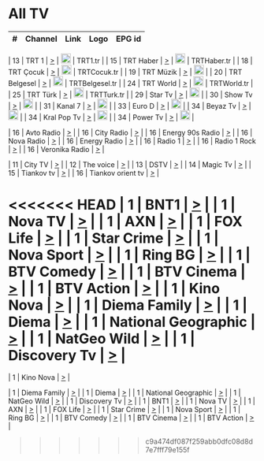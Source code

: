 <h1>All TV</h1>

| #   | Channel        | Link  | Logo | EPG id |
|:---:|:--------------:|:-----:|:----:|:------:|

| 13  | TRT 1            | [>](https://tv-trt1.medya.trt.com.tr/master.m3u8) | <img height="20" src="https://i.imgur.com/j786OLG.png"/> | TRT1.tr |
| 15  | TRT Haber        | [>](https://tv-trthaber.medya.trt.com.tr/master.m3u8) | <img height="20" src="https://i.imgur.com/OVfo8Ab.png"/> | TRTHaber.tr |
| 18  | TRT Çocuk        | [>](https://tv-trtcocuk.medya.trt.com.tr/master.m3u8) | <img height="20" src="https://i.imgur.com/QLFmD6d.png"/> | TRTCocuk.tr |
| 19  | TRT Müzik        | [>](https://tv-trtmuzik.medya.trt.com.tr/master.m3u8) | <img height="20" src="https://i.imgur.com/fIVFCEd.png"/> |
| 20  | TRT Belgesel     | [>](https://tv-trtbelgesel.medya.trt.com.tr/master.m3u8) | <img height="20" src="https://i.imgur.com/MGO87pe.png"/> | TRTBelgesel.tr |
| 24  | TRT World        | [>](https://tv-trtworld.medya.trt.com.tr/master.m3u8) | <img height="20" src="https://i.imgur.com/JEA2xpv.png"/> | TRTWorld.tr |
| 25  | TRT Türk         | [>](https://tv-trtturk.medya.trt.com.tr/master.m3u8) | <img height="20" src="https://i.imgur.com/OSTOQNw.png"/> | TRTTurk.tr |
| 29  | Star Tv   | [>](https://dogus-live.daioncdn.net/startv/startv_360p.m3u8) | <img height="20" src="https://i.imgur.com/IebUZx1.png"/> |
| 30  | Show Tv     | [>](https://ciner-live.daioncdn.net/showtv/showtv.m3u8) | <img height="20" src="https://i.imgur.com/IebUZx1.png"/> |
| 31  | Kanal 7     | [>](https://kanal7-live.daioncdn.net/kanal7/kanal7.m3u8) | <img height="20" src="https://i.imgur.com/IebUZx1.png"/> |
| 33  | Euro D    | [>](https://www.youtube.com/user/KanalD/live) | <img height="20" src="https://i.imgur.com/IebUZx1.png"/> |
| 34  | Beyaz Tv     | [>](https://beyaztv-live.daioncdn.net/beyaztv/beyaztv.m3u8) | <img height="20" src="https://i.imgur.com/IebUZx1.png"/> |
| 34  | Kral Pop Tv     | [>](https://www.youtube.com/watch?v=GuFTuKoXepw) | <img height="20" src="https://i.imgur.com/IebUZx1.png"/> |
| 34  | Power Tv     | [>](https://livetv.powerapp.com.tr/powerTV/powerhd.smil/chunklist.m3u8) | <img height="20" src="https://i.imgur.com/IebUZx1.png"/> |

| 16  | Avto Radio | [>](http://stream.metacast.eu/avtoradio.mp3.m3u) |
| 16  | City Radio | [>](http://stream.metacast.eu/city.aac.m3u) |
| 16  | Energy 90s Radio | [>](http://stream.metacast.eu/energy-90s.m3u) |
| 16  | Nova Radio | [>](http://stream.metacast.eu/nova.aac.m3u) |
| 16  | Energy Radio | [>](http://stream.metacast.eu/nrj.aac.m3u) |
| 16  | Radio 1 | [>](http://stream.metacast.eu/radio1.aac.m3u) |
| 16  | Radio 1 Rock | [>](http://stream.metacast.eu/radio1rock.aac.m3u) |
| 16  | Veronika Radio | [>](http://stream.metacast.eu/veronika.aac.m3u) |

| 11  | City TV | [>](https://tv.city.bg/play/tshls/citytv/index.m3u8) |
| 12  | The voice | [>](https://bss1.neterra.tv/thevoice/thevoice.m3u8) |
| 13  | DSTV | [>](http://46.249.95.140:8081/hls/data.m3u8) |
| 14  | Magic Tv | [>](https://bss1.neterra.tv/magictv/magictv.m3u8) |
| 15  | Tiankov tv | [>](https://streamer103.neterra.tv/tiankov-folk/live.m3u8) |
| 16  | Tiankov orient tv | [>](https://streamer103.neterra.tv/tiankov-orient/live.m3u8) |

<<<<<<< HEAD
| 1 | BNT1 | [>](https://ymkaya.xyz:20769/tv/bnt1/playlist.m3u8?wmsAuthSign=c2VydmVyX3RpbWU9NC8yMi8yMDI1IDY6NDU6NDggUE0maGFzaF92YWx1ZT1GbUk0dUdXd3JxdTk4bnAzczhWZzJBPT0mdmFsaWRtaW51dGVzPTYw) |
| 1 | Nova TV | [>](https://ymkaya.xyz:20769/tv/novatv/playlist.m3u8?wmsAuthSign=c2VydmVyX3RpbWU9NC8yMi8yMDI1IDY6NDU6NTggUE0maGFzaF92YWx1ZT1RcW1naktyKzJoN0htOXZINFZBN0xRPT0mdmFsaWRtaW51dGVzPTYw) |
| 1 | AXN | [>](https://ymkaya.xyz:20769/tv/axn/playlist.m3u8?wmsAuthSign=c2VydmVyX3RpbWU9NC8yMi8yMDI1IDY6NDY6MDcgUE0maGFzaF92YWx1ZT0ydmZrOFduN05DaTJlNHUwb0lnZERnPT0mdmFsaWRtaW51dGVzPTYw) |
| 1 | FOX Life | [>](https://ymkaya.xyz:20769/tv/foxlife/playlist.m3u8?wmsAuthSign=c2VydmVyX3RpbWU9NC8yMi8yMDI1IDY6NDY6MTcgUE0maGFzaF92YWx1ZT1IMk9aOVhlSnUrMmNid215UVhQajZRPT0mdmFsaWRtaW51dGVzPTYw) |
| 1 | Star Crime | [>](https://ymkaya.xyz:20769/tv/foxcrime/playlist.m3u8?wmsAuthSign=c2VydmVyX3RpbWU9NC8yMi8yMDI1IDY6NDY6MjcgUE0maGFzaF92YWx1ZT1NUTEyZGtBc0J4VG5QTVIweFdkUWp3PT0mdmFsaWRtaW51dGVzPTYw) |
| 1 | Nova Sport | [>](https://ymkaya.xyz:20769/tv/novasport/playlist.m3u8?wmsAuthSign=c2VydmVyX3RpbWU9NC8yMi8yMDI1IDY6NDY6MzggUE0maGFzaF92YWx1ZT1hUDhuVFZHMWp6dE04KzNoOEJuWEx3PT0mdmFsaWRtaW51dGVzPTYw) |
| 1 | Ring BG | [>](https://ymkaya.xyz:20769/tv/ringbg/playlist.m3u8?wmsAuthSign=c2VydmVyX3RpbWU9NC8yMi8yMDI1IDY6NDY6NDcgUE0maGFzaF92YWx1ZT03ampyczhoSTR2aTRWVW9VRDg2NFNBPT0mdmFsaWRtaW51dGVzPTYw) |
| 1 | BTV Comedy | [>](https://ymkaya.xyz:20769/tv/btvcomedy/playlist.m3u8?wmsAuthSign=c2VydmVyX3RpbWU9NC8yMi8yMDI1IDY6NDY6NTcgUE0maGFzaF92YWx1ZT15NERCeU84b254a1djMnZXK2ZmTlZBPT0mdmFsaWRtaW51dGVzPTYw) |
| 1 | BTV Cinema | [>](https://ymkaya.xyz:20769/tv/btvcinema/playlist.m3u8?wmsAuthSign=c2VydmVyX3RpbWU9NC8yMi8yMDI1IDY6NDc6MDcgUE0maGFzaF92YWx1ZT14R3VBVmpXWFFCekd5WkdtZmRDaHNBPT0mdmFsaWRtaW51dGVzPTYw) |
| 1 | BTV Action | [>](https://ymkaya.xyz:20769/tv/btvaction/playlist.m3u8?wmsAuthSign=c2VydmVyX3RpbWU9NC8yMi8yMDI1IDY6NDc6MTcgUE0maGFzaF92YWx1ZT1oZWlVTzB0L2ZDOC8waGZWUEllTXN3PT0mdmFsaWRtaW51dGVzPTYw) |
| 1 | Kino Nova | [>](https://ymkaya.xyz:20769/tv/kinonova/playlist.m3u8?wmsAuthSign=c2VydmVyX3RpbWU9NC8yMi8yMDI1IDY6NDc6MjcgUE0maGFzaF92YWx1ZT1MUVpTZFdxMHQ5N0o4a0pFY1R1UmF3PT0mdmFsaWRtaW51dGVzPTYw) |
| 1 | Diema Family | [>](https://ymkaya.xyz:20769/tv/diemafamily/playlist.m3u8?wmsAuthSign=c2VydmVyX3RpbWU9NC8yMi8yMDI1IDY6NDc6MzYgUE0maGFzaF92YWx1ZT15cjdNdGlkTW04bWMzTlNWNjNlYWt3PT0mdmFsaWRtaW51dGVzPTYw) |
| 1 | Diema | [>](https://ymkaya.xyz:20769/tv/diema/playlist.m3u8?wmsAuthSign=c2VydmVyX3RpbWU9NC8yMi8yMDI1IDY6NDc6NDYgUE0maGFzaF92YWx1ZT1qcXF2bzliOWdPbmtWWDVrN2tiVXpnPT0mdmFsaWRtaW51dGVzPTYw) |
| 1 | National Geographic | [>](https://ymkaya.xyz:20769/tv/natgeo/playlist.m3u8?wmsAuthSign=c2VydmVyX3RpbWU9NC8yMi8yMDI1IDY6NDc6NTYgUE0maGFzaF92YWx1ZT1KaXRVSGlkS3E4ZnpzRmthVmd6aW53PT0mdmFsaWRtaW51dGVzPTYw) |
| 1 | NatGeo Wild | [>](https://ymkaya.xyz:20769/tv/natgeowild/playlist.m3u8?wmsAuthSign=c2VydmVyX3RpbWU9NC8yMi8yMDI1IDY6NDg6MDYgUE0maGFzaF92YWx1ZT1tOGRYaFVDR1RjODIrUnl4VjlKRmx3PT0mdmFsaWRtaW51dGVzPTYw) |
| 1 | Discovery Tv | [>](https://ymkaya.xyz:20769/tv/discovery/playlist.m3u8?wmsAuthSign=c2VydmVyX3RpbWU9NC8yMi8yMDI1IDY6NDg6MTYgUE0maGFzaF92YWx1ZT1DVmlyN3RxYXFvYUtndzF0VWdXWlV3PT0mdmFsaWRtaW51dGVzPTYw) |
=======


| 1 | Kino Nova | [>](https://ymkaya.xyz:11336/tv/kinonova/playlist.m3u8?wmsAuthSign=c2VydmVyX3RpbWU9MS8yLzIwMjUgNDo0MDoyMCBBTSZoYXNoX3ZhbHVlPWlFS1FrWEtMMVRFM3l5YklUWUJQUHc9PSZ2YWxpZG1pbnV0ZXM9NjA=) |

| 1 | Diema Family | [>](https://ymkaya.xyz:11336/tv/diemafamily/playlist.m3u8?wmsAuthSign=c2VydmVyX3RpbWU9MS8yLzIwMjUgNDo0MDozMCBBTSZoYXNoX3ZhbHVlPUVUaTVKTldvZTF5WVVCM0YwL21kaXc9PSZ2YWxpZG1pbnV0ZXM9NjA=) |
| 1 | Diema | [>](https://ymkaya.xyz:11336/tv/diema/playlist.m3u8?wmsAuthSign=c2VydmVyX3RpbWU9MS8yLzIwMjUgNDo0MDo0MCBBTSZoYXNoX3ZhbHVlPVlYMWVJT2NuUjNpUTBsaytEUFFOS2c9PSZ2YWxpZG1pbnV0ZXM9NjA=) |
| 1 | National Geographic | [>](https://ymkaya.xyz:11336/tv/natgeo/playlist.m3u8?wmsAuthSign=c2VydmVyX3RpbWU9MS8yLzIwMjUgNDo0MTo0MSBBTSZoYXNoX3ZhbHVlPTJQTlVmcG5nYWx0M013eUhGRGxnd0E9PSZ2YWxpZG1pbnV0ZXM9NjA=) |
| 1 | NatGeo Wild | [>](https://ymkaya.xyz:11336/tv/natgeowild/playlist.m3u8?wmsAuthSign=c2VydmVyX3RpbWU9MS8yLzIwMjUgNDo0MTo1MSBBTSZoYXNoX3ZhbHVlPVl1OXZaTTliN0hGWEN3eDBYd1duNkE9PSZ2YWxpZG1pbnV0ZXM9NjA=) |
| 1 | Discovery Tv | [>](https://ymkaya.xyz:11336/tv/discovery/playlist.m3u8?wmsAuthSign=c2VydmVyX3RpbWU9MS8yLzIwMjUgNDo0MjowMSBBTSZoYXNoX3ZhbHVlPWtBQmdLNlY2RmQwWElzMVYzSDJyVkE9PSZ2YWxpZG1pbnV0ZXM9NjA=) |
| 1 | BNT1 | [>](https://ymkaya.xyz:11336/tv/bnt1/playlist.m3u8?wmsAuthSign=c2VydmVyX3RpbWU9MS8yLzIwMjUgNDozODozOCBBTSZoYXNoX3ZhbHVlPVVrMVlRQXpJWlhYeUh6ZFVpSC9NMUE9PSZ2YWxpZG1pbnV0ZXM9NjA=) |
| 1 | Nova TV | [>](https://ymkaya.xyz:11336/tv/novatv/playlist.m3u8?wmsAuthSign=c2VydmVyX3RpbWU9MS8yLzIwMjUgNDozODo0OCBBTSZoYXNoX3ZhbHVlPUVxQjh1a0ZzYkVGZU8zZDFGTzdreVE9PSZ2YWxpZG1pbnV0ZXM9NjA=) |
| 1 | AXN | [>](https://ymkaya.xyz:11336/tv/axn/playlist.m3u8?wmsAuthSign=c2VydmVyX3RpbWU9MS8yLzIwMjUgNDozODo1OCBBTSZoYXNoX3ZhbHVlPUpkWStGY1hkNXhaOVpPZ0thQ0FZL3c9PSZ2YWxpZG1pbnV0ZXM9NjA=) |
| 1 | FOX Life | [>](https://ymkaya.xyz:11336/tv/foxlife/playlist.m3u8?wmsAuthSign=c2VydmVyX3RpbWU9MS8yLzIwMjUgNDozOToxMCBBTSZoYXNoX3ZhbHVlPWt1ZDc1T3AzYlZDTjJnSy9TU0xJZlE9PSZ2YWxpZG1pbnV0ZXM9NjA=) |
| 1 | Star Crime | [>](https://ymkaya.xyz:11336/tv/foxcrime/playlist.m3u8?wmsAuthSign=c2VydmVyX3RpbWU9MS8yLzIwMjUgNDozOToyMCBBTSZoYXNoX3ZhbHVlPXIwVU45Nm9FR1l2enNkTG9TanBxbmc9PSZ2YWxpZG1pbnV0ZXM9NjA=) |
| 1 | Nova Sport | [>](https://ymkaya.xyz:11336/tv/novasport/playlist.m3u8?wmsAuthSign=c2VydmVyX3RpbWU9MS8yLzIwMjUgNDozOTozMCBBTSZoYXNoX3ZhbHVlPXlSZ0UxazVaM0xhSmc0NmR4T0c1T2c9PSZ2YWxpZG1pbnV0ZXM9NjA=) |
| 1 | Ring BG | [>](https://ymkaya.xyz:11336/tv/ringbg/playlist.m3u8?wmsAuthSign=c2VydmVyX3RpbWU9MS8yLzIwMjUgNDozOTo0MCBBTSZoYXNoX3ZhbHVlPTR4aUlFNHVUYWN4enY1WkVuOFZma2c9PSZ2YWxpZG1pbnV0ZXM9NjA=) |
| 1 | BTV Comedy | [>](https://ymkaya.xyz:11336/tv/btvcomedy/playlist.m3u8?wmsAuthSign=c2VydmVyX3RpbWU9MS8yLzIwMjUgNDozOTo1MCBBTSZoYXNoX3ZhbHVlPUtrMTJ2RHNTTUU1RFp1ZkVOdXFSK3c9PSZ2YWxpZG1pbnV0ZXM9NjA=) |
| 1 | BTV Cinema | [>](https://ymkaya.xyz:11336/tv/btvcinema/playlist.m3u8?wmsAuthSign=c2VydmVyX3RpbWU9MS8yLzIwMjUgNDozOTo1OSBBTSZoYXNoX3ZhbHVlPTZWcU9FZW56cG1NM1lrYy8xNE5NeHc9PSZ2YWxpZG1pbnV0ZXM9NjA=) |
| 1 | BTV Action | [>](https://ymkaya.xyz:11336/tv/btvaction/playlist.m3u8?wmsAuthSign=c2VydmVyX3RpbWU9MS8yLzIwMjUgNDo0MDoxMCBBTSZoYXNoX3ZhbHVlPUlDd0ErRkZVWThyMVZwR3c2REdGZ3c9PSZ2YWxpZG1pbnV0ZXM9NjA=) |
>>>>>>> c9a474df087f259abb0dfc08d8d7e7fff79e155f
